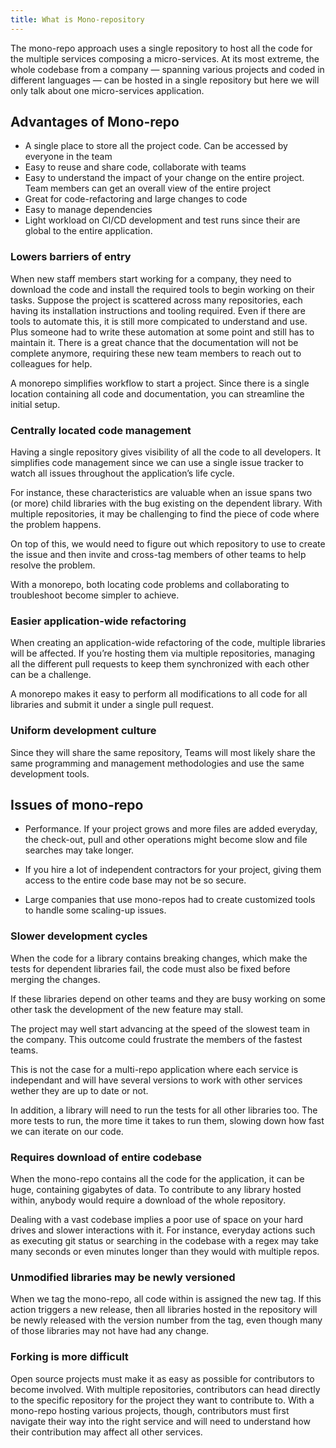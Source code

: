 ```yaml
---
title: What is Mono-repository
---
```


The mono-repo approach uses a single repository to host all the code for the multiple services composing a micro-services.
At its most extreme, the whole codebase from a company — spanning various projects and coded in different languages — can be hosted in a single repository but here we will only talk about one micro-services application.

## Advantages of Mono-repo

- A single place to store all the project code. Can be accessed by everyone in the team
- Easy to reuse and share code, collaborate with teams
- Easy to understand the impact of your change on the entire project. Team members can get an overall view of the entire project
- Great for code-refactoring and large changes to code
- Easy to manage dependencies
- Light workload on CI/CD development and test runs since their are global to the entire application.

### Lowers barriers of entry

When new staff members start working for a company, they need to download the code and install the required tools to begin working on their tasks. Suppose the project is scattered across many repositories, each having its installation instructions and tooling required. Even if there are tools to automate this, it is still more compicated to understand and use. Plus someone had to write these automation at some point and still has to maintain it. There is a great chance that the documentation will not be complete anymore, requiring these new team members to reach out to colleagues for help.

A monorepo simplifies workflow to start a project. Since there is a single location containing all code and documentation, you can streamline the initial setup.

### Centrally located code management

Having a single repository gives visibility of all the code to all developers. It simplifies code management since we can use a single issue tracker to watch all issues throughout the application’s life cycle.

For instance, these characteristics are valuable when an issue spans two (or more) child libraries with the bug existing on the dependent library. With multiple repositories, it may be challenging to find the piece of code where the problem happens.

On top of this, we would need to figure out which repository to use to create the issue and then invite and cross-tag members of other teams to help resolve the problem.

With a monorepo, both locating code problems and collaborating to troubleshoot become simpler to achieve.

### Easier application-wide refactoring

When creating an application-wide refactoring of the code, multiple libraries will be affected. If you’re hosting them via multiple repositories, managing all the different pull requests to keep them synchronized with each other can be a challenge.

A monorepo makes it easy to perform all modifications to all code for all libraries and submit it under a single pull request.

### Uniform development culture

Since they will share the same repository, Teams will most likely share the same programming and management methodologies and use the same development tools.


## Issues of mono-repo

- Performance. If your project grows and more files are added everyday, the check-out, pull and other operations might become slow and file searches may take longer.

- If you hire a lot of independent contractors for your project, giving them access to the entire code base may not be so secure.

- Large companies that use mono-repos had to create customized tools to handle some scaling-up issues.

### Slower development cycles

When the code for a library contains breaking changes, which make the tests for dependent libraries fail, the code must also be fixed before merging the changes.

If these libraries depend on other teams and they are busy working on some other task the development of the new feature may stall.

The project may well start advancing at the speed of the slowest team in the company. This outcome could frustrate the members of the fastest teams.

This is not the case for a multi-repo application where each service is independant and will have several versions to work with other services wether they are up to date or not.

In addition, a library will need to run the tests for all other libraries too. The more tests to run, the more time it takes to run them, slowing down how fast we can iterate on our code.

### Requires download of entire codebase

When the mono-repo contains all the code for the application, it can be huge, containing gigabytes of data. To contribute to any library hosted within, anybody would require a download of the whole repository.

Dealing with a vast codebase implies a poor use of space on your hard drives and slower interactions with it. For instance, everyday actions such as executing git status or searching in the codebase with a regex may take many seconds or even minutes longer than they would with multiple repos.

### Unmodified libraries may be newly versioned

When we tag the mono-repo, all code within is assigned the new tag. If this action triggers a new release, then all libraries hosted in the repository will be newly released with the version number from the tag, even though many of those libraries may not have had any change.

### Forking is more difficult

Open source projects must make it as easy as possible for contributors to become involved. With multiple repositories, contributors can head directly to the specific repository for the project they want to contribute to. With a mono-repo hosting various projects, though, contributors must first navigate their way into the right service and will need to understand how their contribution may affect all other services.

